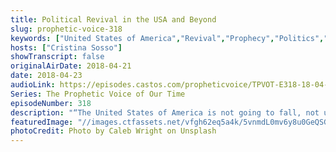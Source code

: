 ```yaml
---
title: Political Revival in the USA and Beyond
slug: prophetic-voice-318
keywords: ["United States of America","Revival","Prophecy","Politics","Government"]
hosts: ["Cristina Sosso"]
showTranscript: false
originalAirDate: 2018-04-21
date: 2018-04-23
audioLink: https://episodes.castos.com/propheticvoice/TPVOT-E318-18-04-21-22-Political-Revival-in-the-USA-and-Beyond.mp3
Series: The Prophetic Voice of Our Time
episodeNumber: 318
description: "“The United States of America is not going to fall, not under our watch in Jesus’ name!... The Lord directed me a few weeks ago to go to Washington D.C. to pray for our country, political leaders, and to release prophecies... So we obeyed God… This is one thing about the Holy Spirit. He will not tell you the exact specific of why He’s sending you somewhere but He has your back. He will protect you, and you need to follow those instructions to the letter… and even if it’s not something great in your eyes, it’s very important to God that you put Him first and that you obey.” Key scripture: Isaiah 45:8"
featuredImage: "//images.ctfassets.net/vfgh62eq5a4k/5vnmdL0mv6y8u0GeQSGcwU/b62dfb714db0233e56c52d3466043fd1/caleb-wright-14716-unsplash.jpg"
photoCredit: Photo by Caleb Wright on Unsplash
---
```

